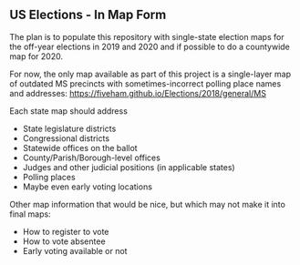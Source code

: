 ## US Elections - In Map Form

The plan is to populate this repository with single-state election maps for the off-year elections in 2019 and 2020 and if possible to do a countywide map for 2020.

For now, the only map available as part of this project is a single-layer map of outdated MS precincts with sometimes-incorrect polling place names and addresses: https://fiveham.github.io/Elections/2018/general/MS

Each state map should address

* State legislature districts
* Congressional districts
* Statewide offices on the ballot
* County/Parish/Borough-level offices
* Judges and other judicial positions (in applicable states)
* Polling places
 * Maybe even early voting locations

Other map information that would be nice, but which may not make it into final maps:

* How to register to vote
* How to vote absentee
* Early voting available or not
